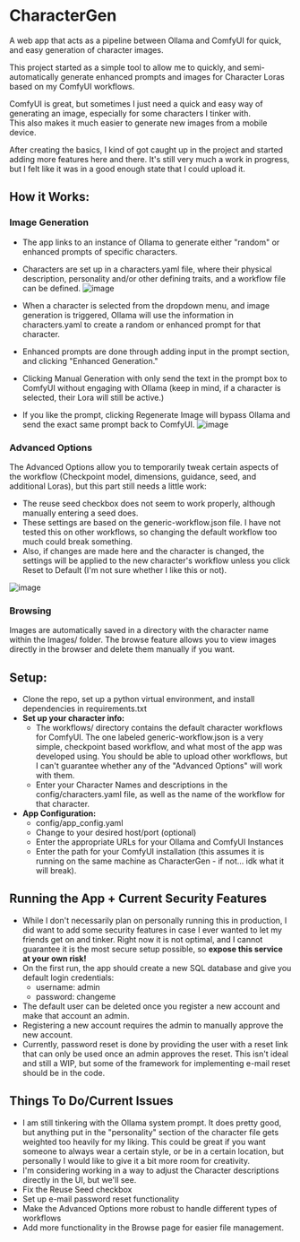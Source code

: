 # CharacterGen
A web app that acts as a pipeline between Ollama and ComfyUI for quick, and easy generation of character images.

This project started as a simple tool to allow me to quickly, and semi-automatically generate enhanced prompts and images for Character Loras based on my ComfyUI workflows.

ComfyUI is great, but sometimes I just need a quick and easy way of generating an image, especially for some characters I tinker with.  
This also makes it much easier to generate new images from a mobile device.

After creating the basics, I kind of got caught up in the project and started adding more features here and there.
It's still very much a work in progress, but I felt like it was in a good enough state that I could upload it. 

## How it Works:
### Image Generation
- The app links to an instance of Ollama to generate either "random" or enhanced prompts of specific characters. 
- Characters are set up in a characters.yaml file, where their physical description, personality and/or other defining traits, and a workflow file can be defined.
![image](https://github.com/user-attachments/assets/1c98e810-2db8-4a94-a035-22297cd8fe8c)


- When a character is selected from the dropdown menu, and image generation is triggered, Ollama will use the information in characters.yaml to create a random or enhanced prompt for that character.
- Enhanced prompts are done through adding input in the prompt section, and clicking "Enhanced Generation."
- Clicking Manual Generation with only send the text in the prompt box to ComfyUI without engaging with Ollama (keep in mind, if a character is selected, their Lora will still be active.)
- If you like the prompt, clicking Regenerate Image will bypass Ollama and send the exact same prompt back to ComfyUI. 
![image](https://github.com/user-attachments/assets/36296782-56a9-46b4-8827-b8202465a314)


### Advanced Options
The Advanced Options allow you to temporarily tweak certain aspects of the workflow (Checkpoint model, dimensions, guidance, seed, and additional Loras), but this part still needs a little work:
- The reuse seed checkbox does not seem to work properly, although manually entering a seed does.
- These settings are based on the generic-workflow.json file. I have not tested this on other workflows, so changing the default workflow too much could break something.
- Also, if changes are made here and the character is changed, the settings will be applied to the new character's workflow unless you click Reset to Default (I'm not sure whether I like this or not).
  
 ![image](https://github.com/user-attachments/assets/7aaaa8e7-460f-4ed4-b7db-12aee1d1d9e2)

### Browsing
Images are automatically saved in a directory with the character name within the Images/ folder. The browse feature allows you to view images directly in the browser and delete them manually if you want. 


## Setup:
- Clone the repo, set up a python virtual environment, and install dependencies in requirements.txt
- **Set up your character info:**
  - The workflows/ directory contains the default character workflows for ComfyUI. The one labeled generic-workflow.json is a very simple, checkpoint based workflow, and what most of the app was developed using. You should be able to upload other workflows, but I can't guarantee whether any of the "Advanced Options" will work with them.
  - Enter your Character Names and descriptions in the config/characters.yaml file, as well as the name of the workflow for that character.
- **App Configuration:**
  - config/app_config.yaml
  - Change to your desired host/port (optional)
  - Enter the appropriate URLs for your Ollama and ComfyUI Instances
  - Enter the path for your ComfyUI installation (this assumes it is running on the same machine as CharacterGen - if not... idk what it will break).

## **Running the App + Current Security Features**
  - While I don't necessarily plan on personally running this in production, I did want to add some security features in case I ever wanted to let my friends get on and tinker. Right now it is not optimal, and I cannot guarantee it is the most secure setup possible, so **expose this service at your own risk!**
  - On the first run, the app should create a new SQL database and give you default login credentials:
    - username: admin
    - password: changeme
  - The default user can be deleted once you register a new account and make that account an admin.
  - Registering a new account requires the admin to manually approve the new account.
  - Currently, password reset is done by providing the user with a reset link that can only be used once an admin approves the reset. This isn't ideal and still a WIP, but some of the framework for implementing e-mail reset should be in the code. 
 
## **Things To Do/Current Issues**
  - I am still tinkering with the Ollama system prompt. It does pretty good, but anything put in the "personality" section of the character file gets weighted too heavily for my liking. This could be great if you want someone to always wear a certain style, or be in a certain location, but personally I would like to give it a bit more room for creativity. 
  - I'm considering working in a way to adjust the Character descriptions directly in the UI, but we'll see.
  - Fix the Reuse Seed checkbox
  - Set up e-mail password reset functionality
  - Make the Advanced Options more robust to handle different types of workflows
  - Add more functionality in the Browse page for easier file management. 
